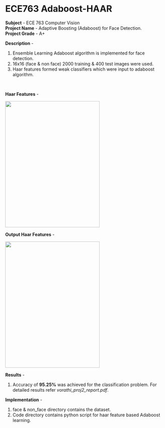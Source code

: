# ECE763 Adaboost-HAAR

**Subject** - ECE 763 Computer Vision <br>
**Project Name** - Adaptive Boosting (Adaboost) for Face Detection. <br>
**Project Grade** - A+ <br>

**Description** -
1. Ensemble Learning Adaboost algorithm is implemented for face detection.
2. 16x16 (face & non face) 2000 training & 400 test images were used.
3. Haar features formed weak classifiers which were input to adaboost algorithm.
<br/>

**Haar Features** -

<img src="https://user-images.githubusercontent.com/25856691/104145623-c2e5ba80-5395-11eb-8c6b-bb918ade6653.png" width="300" height="400" />

**Output Haar Features** -

<img src="https://user-images.githubusercontent.com/25856691/104145583-92058580-5395-11eb-9864-a86a882c0b37.png" width="300" height="400" />

**Results** -
1. Accuracy of **95.25%** was achieved for the classification problem. For detailed results refer _vorathi_proj2_report.pdf_.

**Implementation** -
1. face & non_face directory contains the dataset.
2. Code directory contains python script for haar feature based Adaboost learning.


